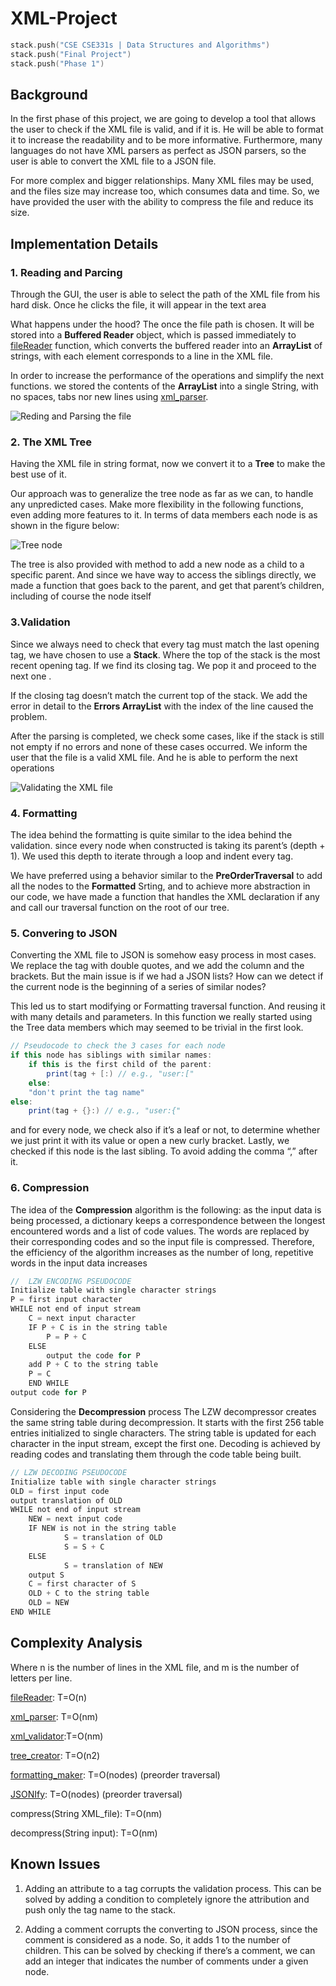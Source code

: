 # XML-Project
```C
stack.push("CSE CSE331s | Data Structures and Algorithms")
stack.push("Final Project")
stack.push("Phase 1")
```
## Background
In the first phase of this project, we are going to develop a tool that allows the user to check if the XML file is valid, and if it is. He will be able to format it to increase the readability and to be more informative. Furthermore, many languages do not have XML parsers as perfect as JSON parsers, so the user is able to convert the XML file to a JSON file.

For more complex and bigger relationships. Many XML files may be used, and the files size may increase too, which consumes data and time. So, we have provided the user with the ability to compress the file and reduce its size.

## Implementation Details
### 1. Reading and Parcing
Through the GUI, the user is able to select the path of the XML file from his hard disk. Once he clicks the file, it will appear in the text area

What happens under the hood?  The once the file path is chosen. It will be stored into a **Buffered Reader** object, which is passed immediately to [fileReader](https://github.com/0ssamaak0/XML-Project/blob/main/Phase1_1.java#L67) function, which converts the buffered reader into an **ArrayList** of strings, with each element corresponds to a line in the XML file.

In order to increase the performance of the operations and simplify the next functions. we stored the contents of the **ArrayList** into a single String, with no spaces, tabs nor new lines using [xml_parser](https://github.com/0ssamaak0/XML-Project/blob/main/Phase1_1.java#L80).

![Reding and Parsing the file](https://github.com/0ssamaak0/XML-Project/blob/main/Reding_and_Parsing_the_file.png)

### 2.	The XML Tree
Having the XML file in string format, now we convert it to a **Tree** to make the best use of it.

Our approach was to generalize the tree node as far as we can, to handle any unpredicted cases. Make more flexibility in the following functions, even adding more features to it.
In terms of data members each node is as shown in the figure below:

![Tree node](https://github.com/0ssamaak0/XML-Project/blob/main/Tree_node.png)

The tree is also provided with method to add a new node as a child to a specific parent. And since we have way to access the siblings directly, we made a function that goes back to the parent, and get that parent’s children, including of course the node itself

### 3.Validation
Since we always need to check that every tag must match the last opening tag, we have chosen to use a **Stack**. Where the top of the stack is the most recent opening tag. If we find its closing tag. We pop it and proceed to the next one .

If the closing tag doesn’t match the current top of the stack. We add the error in detail to the **Errors ArrayList** with the index of the line caused the problem.

After the parsing is completed, we check some cases, like if the stack is still not empty if no errors and none of these cases occurred. We inform the user that the file is a valid XML file. And he is able to perform the next operations

![Validating the XML file](https://github.com/0ssamaak0/XML-Project/blob/main/Validating_the_XML_file.png)

### 4. Formatting
The idea behind the formatting is quite similar to the idea behind the validation. since every node when constructed is taking its parent’s (depth + 1). We used this depth to iterate through a loop and indent every tag. 

We have preferred using a behavior similar to the **PreOrderTraversal** to add all the nodes to the **Formatted** Srting, and to achieve more abstraction in our code, we have made a function that handles the XML declaration if any and call our traversal function on the root of our tree.

### 5. Convering to JSON
Converting the XML file to JSON is somehow easy process in most cases. We replace the tag with double quotes, and we add the column and the brackets. But the main issue is if we had a JSON lists? How can we detect if the current node is the beginning of a series of similar nodes?

This led us to start modifying or Formatting traversal function. And reusing it with many details and parameters. In this function we really started using the Tree data members which may seemed to be trivial in the first look.


```Java
// Pseudocode to check the 3 cases for each node
if this node has siblings with similar names:
    if this is the first child of the parent:
        print(tag + [:) // e.g., "user:["
    else:
    "don't print the tag name"
else:
    print(tag + {}:) // e.g., "user:{"
```

and for every node, we check also if it’s a leaf or not, to determine whether we just print it with its value or open a new curly bracket.
Lastly, we checked if this node is the last sibling. To avoid adding the comma “,” after it.

### 6. Compression
The idea of the **Compression** algorithm is the following: as the input data is being processed, a dictionary keeps a correspondence between the longest encountered words and a list of code values. The words are replaced by their corresponding codes and so the input file is compressed. Therefore, the efficiency of the algorithm increases as the number of long, repetitive words in the input data increases

```Java
//  LZW ENCODING PSEUDOCODE
Initialize table with single character strings
P = first input character
WHILE not end of input stream
    C = next input character
    IF P + C is in the string table
        P = P + C
    ELSE
        output the code for P
    add P + C to the string table
    P = C
    END WHILE
output code for P 
```

Considering the **Decompression** process The LZW decompressor creates the same string table during decompression. It starts with the first 256 table entries initialized to single characters. The string table is updated for each character in the input stream, except the first one. Decoding is achieved by reading codes and translating them through the code table being built.

```Java
// LZW DECODING PSEUDOCODE
Initialize table with single character strings
OLD = first input code
output translation of OLD
WHILE not end of input stream
    NEW = next input code
    IF NEW is not in the string table
            S = translation of OLD
            S = S + C
    ELSE
            S = translation of NEW
    output S
    C = first character of S
    OLD + C to the string table
    OLD = NEW
END WHILE
```
## Complexity Analysis
Where n is the number of lines in the XML file, and m is the number of letters per line.

[fileReader](https://github.com/0ssamaak0/XML-Project/blob/main/Phase1_1.java#L67): T=O(n)

[xml_parser](https://github.com/0ssamaak0/XML-Project/blob/main/Phase1_1.java#L80): T=O(nm)

[xml_validator](https://github.com/0ssamaak0/XML-Project/blob/main/Phase1_1.java#L132):T=O(nm)

[tree_creator](https://github.com/0ssamaak0/XML-Project/blob/main/Phase1_1.java#L266): T=O(n2)   

[formatting_maker](https://github.com/0ssamaak0/XML-Project/blob/main/Phase1_1.java#L388): T=O(nodes) (preorder traversal)

[JSONIfy](https://github.com/0ssamaak0/XML-Project/blob/main/Phase1_1.java#L442): T=O(nodes) (preorder traversal)

compress(String XML_file): T=O(nm)

decompress(String input): T=O(nm)

## Known Issues
1. Adding an attribute to a tag corrupts the validation process. This can be solved by adding a condition to completely ignore the attribution and push only the tag name to the stack.

2. Adding a comment corrupts the converting to JSON process, since the comment is considered as a node. So, it adds 1 to the number of children. This can be solved by checking if there’s a comment, we can add an integer that indicates the number of comments under a given node.
